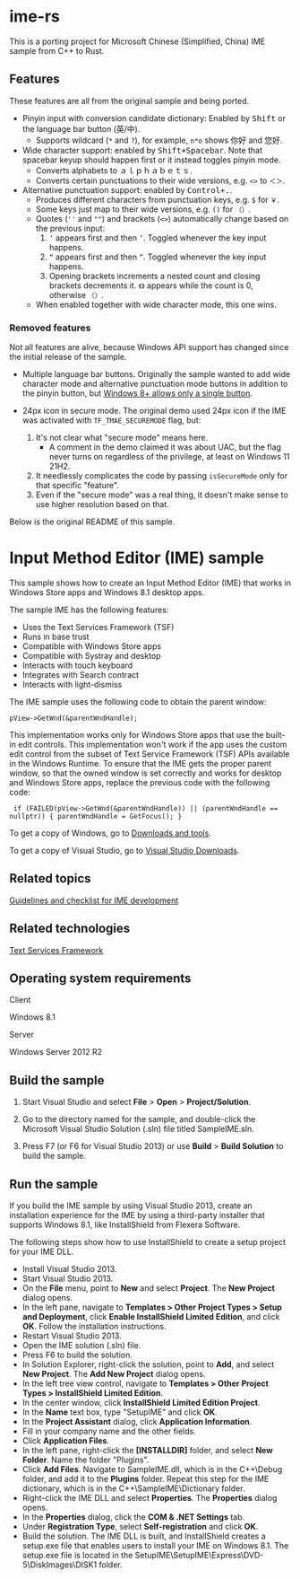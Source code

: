 # ime-rs

This is a porting project for Microsoft Chinese (Simplified, China) IME sample from C++ to Rust.

## Features

These features are all from the original sample and being ported.

* Pinyin input with conversion candidate dictionary: Enabled by <kbd>Shift</kbd> or the language bar button (英/中).
  * Supports wildcard (`*` and `?`), for example, `n*o` shows 你好 and 您好.
* Wide character support: enabled by <kbd>Shift+Spacebar</kbd>. Note that spacebar keyup should happen first or it instead toggles pinyin mode.
  * Converts alphabets to ａｌｐｈａｂｅｔｓ.
  * Converts certain punctuations to their wide versions, e.g. `<>` to `＜＞`.
* Alternative punctuation support: enabled by <kbd>Control+.</kbd>.
  * Produces different characters from punctuation keys, e.g. `$` for `￥`.
  * Some keys just map to their wide versions, e.g. `()` for `（）`.
  * Quotes (`''` and `""`) and brackets (`<>`) automatically change based on the previous input:
    1. `‘` appears first and then `’`. Toggled whenever the key input happens.
    1. `“` appears first and then `”`. Toggled whenever the key input happens.
    1. Opening brackets increments a nested count and closing brackets decrements it. `《》` appears while the count is 0, otherwise `〈〉`.
  * When enabled together with wide character mode, this one wins.

### Removed features

Not all features are alive, because Windows API support has changed since the initial release of the sample.

* Multiple language bar buttons. Originally the sample wanted to add wide character mode and alternative punctuation mode buttons in addition to the pinyin button, but [Windows 8+ allows only a single button](https://docs.microsoft.com/en-us/windows/win32/api/ctfutb/nf-ctfutb-itflangbaritem-getinfo#parameters).
* 24px icon in secure mode. The original demo used 24px icon if the IME was activated with `TF_TMAE_SECUREMODE` flag, but:

  1. It's not clear what "secure mode" means here.
      * A comment in the demo claimed it was about UAC, but the flag never turns on regardless of the privilege, at least on Windows 11 21H2.
  1. It needlessly complicates the code by passing `isSecureMode` only for that specific "feature".
  1. Even if the "secure mode" was a real thing, it doesn't make sense to use higher resolution based on that.

Below is the original README of this sample.

# Input Method Editor (IME) sample

This sample shows how to create an Input Method Editor (IME) that works in Windows Store apps and Windows 8.1 desktop apps.

The sample IME has the following features:

- Uses the Text Services Framework (TSF)
- Runs in base trust
- Compatible with Windows Store apps
- Compatible with Systray and desktop
- Interacts with touch keyboard
- Integrates with Search contract
- Interacts with light-dismiss

The IME sample uses the following code to obtain the parent window:

`pView->GetWnd(&parentWndHandle);`

This implementation works only for Windows Store apps that use the built-in edit controls. This implementation won't work if the app uses the custom edit control from the subset of Text Service Framework (TSF) APIs available in the Windows Runtime. To ensure that the IME gets the proper parent window, so that the owned window is set correctly and works for desktop and Windows Store apps, replace the previous code with the following code:

` if (FAILED(pView->GetWnd(&parentWndHandle)) || (parentWndHandle == nullptr)) { parentWndHandle = GetFocus(); }`

To get a copy of Windows, go to [Downloads and tools](http://go.microsoft.com/fwlink/p/?linkid=301696).

To get a copy of Visual Studio, go to [Visual Studio Downloads](http://go.microsoft.com/fwlink/p/?linkid=301697).

## Related topics

[Guidelines and checklist for IME development](http://go.microsoft.com/fwlink/p/?linkid=262401)

## Related technologies

[Text Services Framework](http://go.microsoft.com/fwlink/p/?linkid=262402)

## Operating system requirements

Client

Windows 8.1

Server

Windows Server 2012 R2

## Build the sample

1.  Start Visual Studio and select **File** \> **Open** \> **Project/Solution**.

2.  Go to the directory named for the sample, and double-click the Microsoft Visual Studio Solution (.sln) file titled SampleIME.sln.

3.  Press F7 (or F6 for Visual Studio 2013) or use **Build** \> **Build Solution** to build the sample.

## Run the sample

If you build the IME sample by using Visual Studio 2013, create an installation experience for the IME by using a third-party installer that supports Windows 8.1, like InstallShield from Flexera Software.

The following steps show how to use InstallShield to create a setup project for your IME DLL.

- Install Visual Studio 2013.
- Start Visual Studio 2013.
- On the **File** menu, point to **New** and select **Project**. The **New Project** dialog opens.
- In the left pane, navigate to **Templates \> Other Project Types \> Setup and Deployment**, click **Enable InstallShield Limited Edition**, and click **OK**. Follow the installation instructions.
- Restart Visual Studio 2013.
- Open the IME solution (.sln) file.
- Press F6 to build the solution.
- In Solution Explorer, right-click the solution, point to **Add**, and select **New Project**. The **Add New Project** dialog opens.
- In the left tree view control, navigate to **Templates \> Other Project Types \> InstallShield Limited Edition**.
- In the center window, click **InstallShield Limited Edition Project**.
- In the **Name** text box, type "SetupIME" and click **OK**.
- In the **Project Assistant** dialog, click **Application Information**.
- Fill in your company name and the other fields.
- Click **Application Files**.
- In the left pane, right-click the **[INSTALLDIR]** folder, and select **New Folder**. Name the folder "Plugins".
- Click **Add Files**. Navigate to SampleIME.dll, which is in the C++\\Debug folder, and add it to the **Plugins** folder. Repeat this step for the IME dictionary, which is in the C++\\SampleIME\\Dictionary folder.
- Right-click the IME DLL and select **Properties**. The **Properties** dialog opens.
- In the **Properties** dialog, click the **COM & .NET Settings** tab.
- Under **Registration Type**, select **Self-registration** and click **OK**.
- Build the solution. The IME DLL is built, and InstallShield creates a setup.exe file that enables users to install your IME on Windows 8.1. The setup.exe file is located in the SetupIME\\SetupIME\\Express\\DVD-5\\DiskImages\\DISK1 folder.
